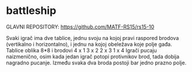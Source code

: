 # battleship

GLAVNI REPOSITORY: https://github.com/MATF-RS15/rs15-10 

Svaki igrač ima dve tablice, jednu svoju na kojoj pravi raspored brodova (vertikalno i horizontalno),
i jednu na kojoj obeležava koje polje gađa. Tablice oblika 8*8 i brodovi
4 x 1
3 x 2
2 x 3
1 x 4
Igrači pucaju naizmenično, osim kada jedan igrač potopi protivnikov brod, tada dobija nagradno 
pucanje. Između svaka dva broda postoji bar jedno prazno polje.
